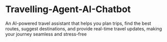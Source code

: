 # Travelling-Agent-AI-Chatbot
An AI-powered travel assistant that helps you plan trips, find the best routes, suggest destinations, and provide real-time travel updates, making your journey seamless and stress-free
